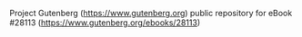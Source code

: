 Project Gutenberg (https://www.gutenberg.org) public repository for eBook #28113 (https://www.gutenberg.org/ebooks/28113)
